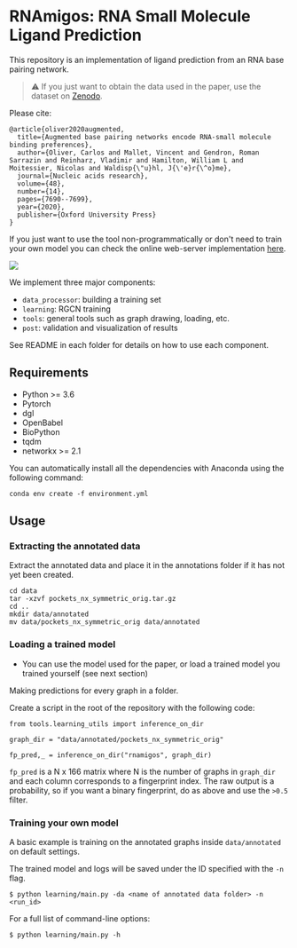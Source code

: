 # RNAmigos: RNA Small Molecule Ligand Prediction

This repository is an implementation of ligand prediction from an RNA base pairing network.


> :warning: If you just want to obtain the data used in the paper, use the dataset on [Zenodo](https://zenodo.org/record/8338267).

Please cite:

```
@article{oliver2020augmented,
  title={Augmented base pairing networks encode RNA-small molecule binding preferences},
  author={Oliver, Carlos and Mallet, Vincent and Gendron, Roman Sarrazin and Reinharz, Vladimir and Hamilton, William L and Moitessier, Nicolas and Waldisp{\"u}hl, J{\'e}r{\^o}me},
  journal={Nucleic acids research},
  volume={48},
  number={14},
  pages={7690--7699},
  year={2020},
  publisher={Oxford University Press}
}
```

If you just want to use the tool non-programmatically or don't need to train your own model you can check the online web-server implementation [here](http://rnamigos.cs.mcgill.ca/).


![](images/rnamigos.png)

We implement three major components:

* `data_processor`: building a training set
* `learning`: RGCN training
* `tools`: general tools such as graph drawing, loading, etc.
* `post`: validation and visualization of results 

See README in each folder for details on how to use each component.

## Requirements

* Python >= 3.6
* Pytorch
* dgl
* OpenBabel
* BioPython
* tqdm
* networkx >= 2.1


You can automatically install all the dependencies with Anaconda using the following command:

```
conda env create -f environment.yml
```

## Usage

### Extracting the annotated data

Extract the annotated data and place it in the annotations folder if it has not yet been created.

```
cd data
tar -xzvf pockets_nx_symmetric_orig.tar.gz
cd ..
mkdir data/annotated
mv data/pockets_nx_symmetric_orig data/annotated
```

### Loading a trained model 


* You can use the model used for the paper, or load a trained model you trained yourself (see next section)

Making predictions for every graph in a folder.

Create a script in the root of the repository with the following code:

```
from tools.learning_utils import inference_on_dir

graph_dir = "data/annotated/pockets_nx_symmetric_orig"

fp_pred,_ = inference_on_dir("rnamigos", graph_dir)
```

`fp_pred` is a N x 166 matrix where N is the number of graphs in `graph_dir` and each column corresponds to a fingerprint index.
The raw output is a probability, so if you want a binary fingerprint, do as above and use the `>0.5` filter. 

### Training your own model

A basic example is training on the annotated graphs inside `data/annotated` on default settings.

The trained model and logs will be saved under the ID specified with the `-n` flag.

```
$ python learning/main.py -da <name of annotated data folder> -n <run_id>
```

For a full list of command-line options:

```
$ python learning/main.py -h
```


